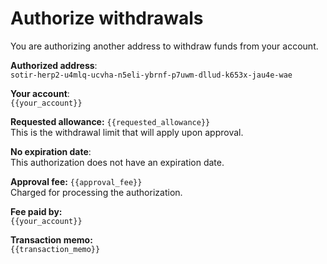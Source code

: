 # Authorize withdrawals

You are authorizing another address to withdraw funds from your account.

**Authorized address**:  
`sotir-herp2-u4mlq-ucvha-n5eli-ybrnf-p7uwm-dllud-k653x-jau4e-wae`

**Your account**:  
`{{your_account}}`

**Requested allowance:** `{{requested_allowance}}`  
This is the withdrawal limit that will apply upon approval.

**No expiration date**:  
This authorization does not have an expiration date.

**Approval fee:** `{{approval_fee}}`  
Charged for processing the authorization.

**Fee paid by:**  
`{{your_account}}`

**Transaction memo:**  
`{{transaction_memo}}`